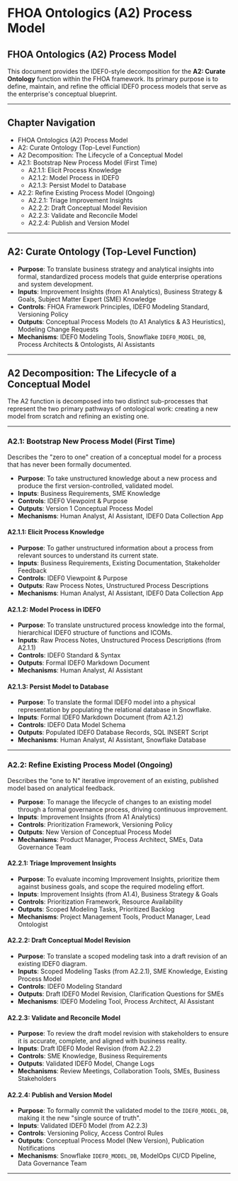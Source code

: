 # FHOA Ontologics (A2) Process Model

## FHOA Ontologics (A2) Process Model

This document provides the IDEF0-style decomposition for the **A2: Curate Ontology** function within the FHOA framework. Its primary purpose is to define, maintain, and refine the official IDEF0 process models that serve as the enterprise's conceptual blueprint.

---
## Chapter Navigation

- FHOA Ontologics (A2) Process Model
- A2: Curate Ontology (Top-Level Function)
- A2 Decomposition: The Lifecycle of a Conceptual Model
- A2.1: Bootstrap New Process Model (First Time)
  - A2.1.1: Elicit Process Knowledge
  - A2.1.2: Model Process in IDEF0
  - A2.1.3: Persist Model to Database
- A2.2: Refine Existing Process Model (Ongoing)
  - A2.2.1: Triage Improvement Insights
  - A2.2.2: Draft Conceptual Model Revision
  - A2.2.3: Validate and Reconcile Model
  - A2.2.4: Publish and Version Model

---

## A2: Curate Ontology (Top-Level Function)

- **Purpose**: To translate business strategy and analytical insights into formal, standardized process models that guide enterprise operations and system development.
- **Inputs**: Improvement Insights (from A1 Analytics), Business Strategy & Goals, Subject Matter Expert (SME) Knowledge
- **Controls**: FHOA Framework Principles, IDEF0 Modeling Standard, Versioning Policy
- **Outputs**: Conceptual Process Models (to A1 Analytics & A3 Heuristics), Modeling Change Requests
- **Mechanisms**: IDEF0 Modeling Tools, Snowflake `IDEF0_MODEL_DB`, Process Architects & Ontologists, AI Assistants

---

## A2 Decomposition: The Lifecycle of a Conceptual Model

The A2 function is decomposed into two distinct sub-processes that represent the two primary pathways of ontological work: creating a new model from scratch and refining an existing one.

---

### A2.1: Bootstrap New Process Model (First Time)

Describes the "zero to one" creation of a conceptual model for a process that has never been formally documented.

- **Purpose**: To take unstructured knowledge about a new process and produce the first version-controlled, validated model.
- **Inputs**: Business Requirements, SME Knowledge
- **Controls**: IDEF0 Viewpoint & Purpose
- **Outputs**: Version 1 Conceptual Process Model
- **Mechanisms**: Human Analyst, AI Assistant, IDEF0 Data Collection App

#### A2.1.1: Elicit Process Knowledge

- **Purpose**: To gather unstructured information about a process from relevant sources to understand its current state.
- **Inputs**: Business Requirements, Existing Documentation, Stakeholder Feedback
- **Controls**: IDEF0 Viewpoint & Purpose
- **Outputs**: Raw Process Notes, Unstructured Process Descriptions
- **Mechanisms**: Human Analyst, AI Assistant, IDEF0 Data Collection App

#### A2.1.2: Model Process in IDEF0

- **Purpose**: To translate unstructured process knowledge into the formal, hierarchical IDEF0 structure of functions and ICOMs.
- **Inputs**: Raw Process Notes, Unstructured Process Descriptions (from A2.1.1)
- **Controls**: IDEF0 Standard & Syntax
- **Outputs**: Formal IDEF0 Markdown Document
- **Mechanisms**: Human Analyst, AI Assistant

#### A2.1.3: Persist Model to Database

- **Purpose**: To translate the formal IDEF0 model into a physical representation by populating the relational database in Snowflake.
- **Inputs**: Formal IDEF0 Markdown Document (from A2.1.2)
- **Controls**: IDEF0 Data Model Schema
- **Outputs**: Populated IDEF0 Database Records, SQL INSERT Script
- **Mechanisms**: Human Analyst, AI Assistant, Snowflake Database

---

### A2.2: Refine Existing Process Model (Ongoing)

Describes the "one to N" iterative improvement of an existing, published model based on analytical feedback.

- **Purpose**: To manage the lifecycle of changes to an existing model through a formal governance process, driving continuous improvement.
- **Inputs**: Improvement Insights (from A1 Analytics)
- **Controls**: Prioritization Framework, Versioning Policy
- **Outputs**: New Version of Conceptual Process Model
- **Mechanisms**: Product Manager, Process Architect, SMEs, Data Governance Team

#### A2.2.1: Triage Improvement Insights

- **Purpose**: To evaluate incoming Improvement Insights, prioritize them against business goals, and scope the required modeling effort.
- **Inputs**: Improvement Insights (from A1.4), Business Strategy & Goals
- **Controls**: Prioritization Framework, Resource Availability
- **Outputs**: Scoped Modeling Tasks, Prioritized Backlog
- **Mechanisms**: Project Management Tools, Product Manager, Lead Ontologist

#### A2.2.2: Draft Conceptual Model Revision

- **Purpose**: To translate a scoped modeling task into a draft revision of an existing IDEF0 diagram.
- **Inputs**: Scoped Modeling Tasks (from A2.2.1), SME Knowledge, Existing Process Model
- **Controls**: IDEF0 Modeling Standard
- **Outputs**: Draft IDEF0 Model Revision, Clarification Questions for SMEs
- **Mechanisms**: IDEF0 Modeling Tool, Process Architect, AI Assistant

#### A2.2.3: Validate and Reconcile Model

- **Purpose**: To review the draft model revision with stakeholders to ensure it is accurate, complete, and aligned with business reality.
- **Inputs**: Draft IDEF0 Model Revision (from A2.2.2)
- **Controls**: SME Knowledge, Business Requirements
- **Outputs**: Validated IDEF0 Model, Change Logs
- **Mechanisms**: Review Meetings, Collaboration Tools, SMEs, Business Stakeholders

#### A2.2.4: Publish and Version Model

- **Purpose**: To formally commit the validated model to the `IDEF0_MODEL_DB`, making it the new "single source of truth".
- **Inputs**: Validated IDEF0 Model (from A2.2.3)
- **Controls**: Versioning Policy, Access Control Rules
- **Outputs**: Conceptual Process Model (New Version), Publication Notifications
- **Mechanisms**: Snowflake `IDEF0_MODEL_DB`, ModelOps CI/CD Pipeline, Data Governance Team

---